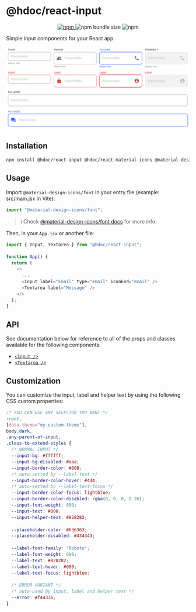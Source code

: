 # @hdoc/react-input

<p align="center">
  <a href="https://www.npmjs.com/package/@hdoc/react-input">
    <img alt="npm" src="https://img.shields.io/npm/v/%40hdoc%2Freact-input">
  </a>
  <img alt="npm bundle size" src="https://img.shields.io/bundlephobia/minzip/%40hdoc%2Freact-input">
  <img alt="npm" src="https://img.shields.io/npm/dm/%40hdoc%2Freact-input">
</p>

Simple input components for your React app

![input-examples](docs/input-examples.png)

## Installation

```bash
npm install @hdoc/react-input @hdoc/react-material-icons @material-design-icons/font
```

## Usage

Import `@material-design-icons/font` in your entry file (example: src/main.jsx in Vite):

```js
import "@material-design-icons/font";
```

> :information_source: Check [@material-design-icons/font docs](https://www.npmjs.com/package/@material-design-icons/font#usage) for more info.

Then, in your `App.jsx` or another file:

```js
import { Input, Textarea } from "@hdoc/react-input";

function App() {
  return (
    <>
      ...
      <Input label="Email" type="email" iconEnd="email" />
      <Textarea label="Message" />
    </>
  );
}
```

## API

See documentation below for reference to all of the props and classes available for the following components:

- [`<Input />`](docs/Input.md)
- [`<Textarea />`](docs/Textarea.md)

## Customization

You can customize the input, label and helper text by using the following CSS custom properties:

```css
/* YOU CAN USE ANY SELECTOR YOU WANT */
:root,
[data-theme="my-custom-theme"],
body.dark,
.any-parent-of-input,
.class-to-extend-styles {
  /* NORMAL INPUT */
  --input-bg: #ffffff;
  --input-bg-disabled: #aaa;
  --input-border-color: #888;
  /* auto-setted by --label-text */
  --input-border-color-hover: #444;
  /* auto-setted by --label-text-focus */
  --input-border-color-focus: lightblue;
  --input-border-color-disabled: rgba(0, 0, 0, 0.26);
  --input-font-weight: 600;
  --input-text: #000;
  --input-helper-text: #828282;

  --placeholder-color: #636363;
  --placeholder-disabled: #434343;

  --label-font-family: "Roboto";
  --label-font-weight: 600;
  --label-text: #828282;
  --label-text-hover: #000;
  --label-text-focus: lightblue;

  /* ERROR VARIANT */
  /* auto-used by input, label and helper text */
  --error: #f44336;
}
```
